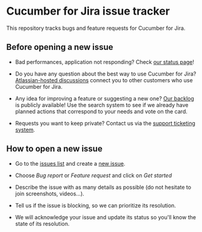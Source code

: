 # Cucumber for Jira issue tracker
This repository tracks bugs and feature requests for Cucumber for Jira. 

## Before opening a new issue

* Bad performances, application not responding? Check [our status page](https://cucumberforjira.statuspage.io/)!

* Do you have any question about the best way to use Cucumber for Jira? [Atlassian-hosted discussions](https://community.atlassian.com/t5/Marketplace-Apps-Integrations/ct-p/atlassian-marketplace) connect you to other customers who use Cucumber for Jira.

* Any idea for improving a feature or suggesting a new one? [Our backlog](https://trello.com/b/smQc7tzd/cucumber-for-jira-what-we-are-cooking-up) is publicly available! Use the search system to see if we already have planned actions that correspond to your needs and vote on the card.

* Requests you want to keep private? Contact us via the [support ticketing system](https://support.smartbear.com/message/?prod=cucumber_for_jira).

## How to open a new issue

* Go to the [issues list](https://github.com/smartbear/cucumber-for-jira-issue-tracker/issues) and create a [new issue](https://github.com/smartbear/cucumber-for-jira-issue-tracker/issues/new).

* Choose _Bug report_ or _Feature request_ and click on _Get started_

* Describe the issue with as many details as possible (do not hesitate to join screenshots, videos...).

* Tell us if the issue is blocking, so we can prioritize its resolution.

* We will acknowledge your issue and update its status so you'll know the state of its resolution.


